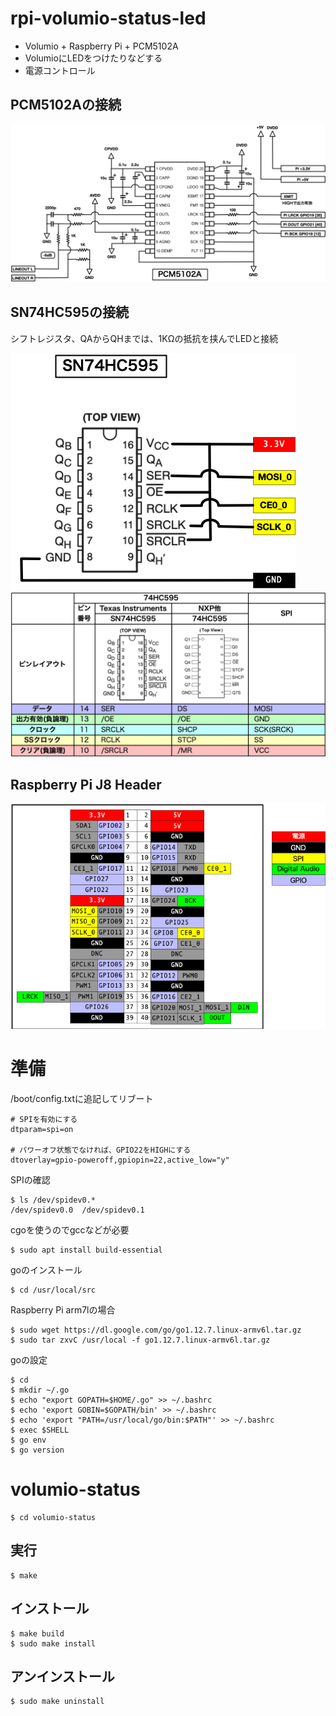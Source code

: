 # rpi-volumio-status-led

* Volumio + Raspberry Pi + PCM5102A
* VolumioにLEDをつけたりなどする
* 電源コントロール

## PCM5102Aの接続

![image](images/pcm5102a.png)

## SN74HC595の接続

シフトレジスタ、QAからQHまでは、1KΩの抵抗を挟んでLEDと接続

![image](images/sn74hc595.png)
![image](images/595chart.png)

## Raspberry Pi J8 Header

![image](images/pi.png)

# 準備

/boot/config.txtに追記してリブート

	# SPIを有効にする
	dtparam=spi=on
	
	# パワーオフ状態でなければ、GPIO22をHIGHにする
	dtoverlay=gpio-poweroff,gpiopin=22,active_low="y"

SPIの確認

	$ ls /dev/spidev0.*
	/dev/spidev0.0  /dev/spidev0.1

cgoを使うのでgccなどが必要

	$ sudo apt install build-essential

goのインストール

	$ cd /usr/local/src

Raspberry Pi arm7lの場合

	$ sudo wget https://dl.google.com/go/go1.12.7.linux-armv6l.tar.gz
	$ sudo tar zxvC /usr/local -f go1.12.7.linux-armv6l.tar.gz

goの設定

	$ cd
	$ mkdir ~/.go
	$ echo "export GOPATH=$HOME/.go" >> ~/.bashrc
	$ echo 'export GOBIN=$GOPATH/bin' >> ~/.bashrc
	$ echo 'export "PATH=/usr/local/go/bin:$PATH"' >> ~/.bashrc
	$ exec $SHELL
	$ go env
	$ go version

# volumio-status

	$ cd volumio-status

## 実行

	$ make	

## インストール

	$ make build
	$ sudo make install

## アンインストール

	$ sudo make uninstall

